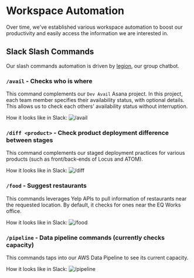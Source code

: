 # Workspace Automation

Over time, we've established various workspace automation to boost our productivity and easily access the information we are interested in.

## Slack Slash Commands

Our slash commands automation is driven by [legion](https://github.com/eqworks/legion), our group chatbot.

### `/avail` - Checks who is where

This command complements our `Dev Avail` Asana project. In this project, each team member specifies their availability status, with optional details. This allows us to check each others' availability status without interruption.

How it looks like in Slack:
![/avail](https://user-images.githubusercontent.com/2837532/72271739-725a4680-35f5-11ea-84c3-b7dfb8f082ed.png)

### `/diff <product>` - Check product deployment difference between stages

This command complements our staged deployment practices for various products (such as front/back-ends of Locus and ATOM).

How it looks like in Slack:
![/diff](https://user-images.githubusercontent.com/2837532/72271864-af263d80-35f5-11ea-95ef-c85ef21b6a85.png)

### `/food` - Suggest restaurants

This commands leverages Yelp APIs to pull information of restaurants near the requested location. By default, it checks for ones near the EQ Works office.

How it looks like in Slack:
![/food](https://user-images.githubusercontent.com/2837532/72272009-e98fda80-35f5-11ea-8dfc-e5ccb8d17797.png)

### `/pipeline` - Data pipeline commands (currently checks capacity)

This commands taps into our AWS Data Pipeline to see its current capacity.

How it looks like in Slack:
![/pipeline](https://user-images.githubusercontent.com/2837532/72271944-cf55fc80-35f5-11ea-971c-e75a55148e67.png)
